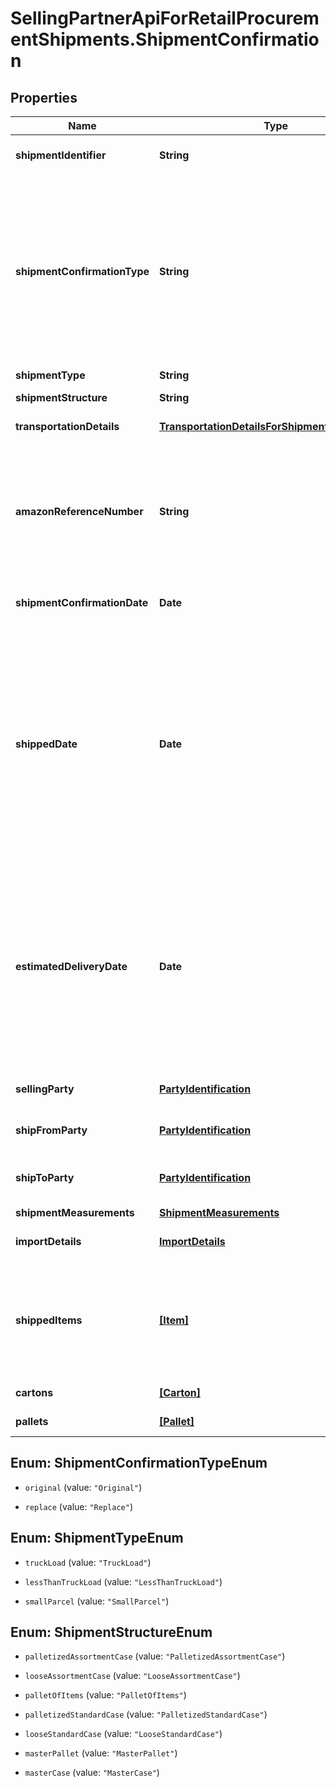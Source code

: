 # SellingPartnerApiForRetailProcurementShipments.ShipmentConfirmation

## Properties
Name | Type | Description | Notes
------------ | ------------- | ------------- | -------------
**shipmentIdentifier** | **String** | Unique shipment ID (not used over the last 365 days). | 
**shipmentConfirmationType** | **String** | Indicates if this shipment confirmation is the initial confirmation, or intended to replace an already posted shipment confirmation. If replacing an existing shipment confirmation, be sure to provide the identical shipmentIdentifier and sellingParty information as in the previous confirmation. | 
**shipmentType** | **String** | The type of shipment. | [optional] 
**shipmentStructure** | **String** | Shipment hierarchical structure. | [optional] 
**transportationDetails** | [**TransportationDetailsForShipmentConfirmation**](TransportationDetailsForShipmentConfirmation.md) | Transportation details for this shipment. | [optional] 
**amazonReferenceNumber** | **String** | The Amazon Reference Number is a unique identifier generated by Amazon for all Collect/WePay shipments when you submit  a routing request. This field is mandatory for Collect/WePay shipments. | [optional] 
**shipmentConfirmationDate** | **Date** | Date on which the shipment confirmation was submitted. | 
**shippedDate** | **Date** | The date and time of the departure of the shipment from the vendor's location. Vendors are requested to send ASNs within 30 minutes of departure from their warehouse/distribution center or at least 6 hours prior to the appointment time at the buyer destination warehouse, whichever is sooner. Shipped date mentioned in the shipment confirmation should not be in the future. | [optional] 
**estimatedDeliveryDate** | **Date** | The date and time on which the shipment is estimated to reach buyer's warehouse. It needs to be an estimate based on the average transit time between ship from location and the destination. The exact appointment time will be provided by the buyer and is potentially not known when creating the shipment confirmation. | [optional] 
**sellingParty** | [**PartyIdentification**](PartyIdentification.md) | Name/Address and tax details of the selling party. | 
**shipFromParty** | [**PartyIdentification**](PartyIdentification.md) | Name/Address and tax details of the ship from party. | 
**shipToParty** | [**PartyIdentification**](PartyIdentification.md) | Name/Address of the destination warehouse where the shipment is being shipped to. | 
**shipmentMeasurements** | [**ShipmentMeasurements**](ShipmentMeasurements.md) |  | [optional] 
**importDetails** | [**ImportDetails**](ImportDetails.md) | Provide these fields only if this shipment is a direct import. | [optional] 
**shippedItems** | [**[Item]**](Item.md) | A list of the items in this shipment and their associated details. If any of the item detail fields are common at a carton or a pallet level, provide them at the corresponding carton or pallet level. | 
**cartons** | [**[Carton]**](Carton.md) | A list of the cartons in this shipment. | [optional] 
**pallets** | [**[Pallet]**](Pallet.md) | A list of the pallets in this shipment. | [optional] 


<a name="ShipmentConfirmationTypeEnum"></a>
## Enum: ShipmentConfirmationTypeEnum


* `original` (value: `"Original"`)

* `replace` (value: `"Replace"`)




<a name="ShipmentTypeEnum"></a>
## Enum: ShipmentTypeEnum


* `truckLoad` (value: `"TruckLoad"`)

* `lessThanTruckLoad` (value: `"LessThanTruckLoad"`)

* `smallParcel` (value: `"SmallParcel"`)




<a name="ShipmentStructureEnum"></a>
## Enum: ShipmentStructureEnum


* `palletizedAssortmentCase` (value: `"PalletizedAssortmentCase"`)

* `looseAssortmentCase` (value: `"LooseAssortmentCase"`)

* `palletOfItems` (value: `"PalletOfItems"`)

* `palletizedStandardCase` (value: `"PalletizedStandardCase"`)

* `looseStandardCase` (value: `"LooseStandardCase"`)

* `masterPallet` (value: `"MasterPallet"`)

* `masterCase` (value: `"MasterCase"`)




